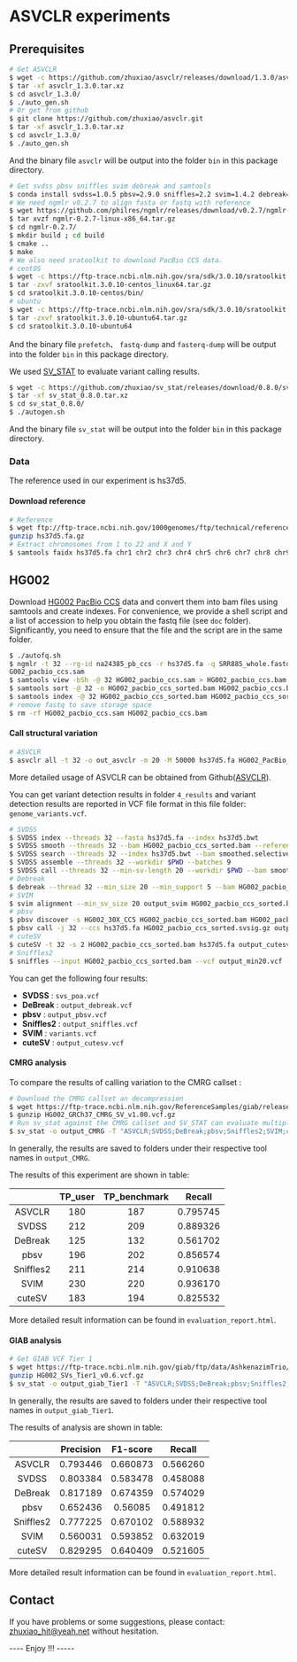 # ASVCLR experiments 

## Prerequisites

```sh
# Get ASVCLR 
$ wget -c https://github.com/zhuxiao/asvclr/releases/download/1.3.0/asvclr_1.3.0.tar.xz
$ tar -xf asvclr_1.3.0.tar.xz
$ cd asvclr_1.3.0/
$ ./auto_gen.sh
# Or get from github
$ git clone https://github.com/zhuxiao/asvclr.git
$ tar -xf asvclr_1.3.0.tar.xz
$ cd asvclr_1.3.0/
$ ./auto_gen.sh
```

And the binary file `asvclr` will be output into the folder `bin` in this package directory.

```sh
# Get svdss pbsv sniffles svim debreak and samtools
$ conda install svdss=1.0.5 pbsv=2.9.0 sniffles=2.2 svim=1.4.2 debreak=1.0.2 samtools  
# We need ngmlr v0.2.7 to align fasta or fastq with reference
$ wget https://github.com/philres/ngmlr/releases/download/v0.2.7/ngmlr-0.2.7-linux-x86_64.tar.gz
$ tar xvzf ngmlr-0.2.7-linux-x86_64.tar.gz
$ cd ngmlr-0.2.7/
$ mkdir build ; cd build
$ cmake ..
$ make
# We also need sratoolkit to download PacBio CCS data.
# centOS
$ wget -c https://ftp-trace.ncbi.nlm.nih.gov/sra/sdk/3.0.10/sratoolkit.3.0.10-centos_linux64.tar.gz
$ tar -zxvf sratoolkit.3.0.10-centos_linux64.tar.gz
$ cd sratoolkit.3.0.10-centos/bin/
# ubuntu
$ wget -c https://ftp-trace.ncbi.nlm.nih.gov/sra/sdk/3.0.10/sratoolkit.3.0.10-ubuntu64.tar.gz
$ tar -zxvf sratoolkit.3.0.10-ubuntu64.tar.gz
$ cd sratoolkit.3.0.10-ubuntu64
```

And the binary file `prefetch`、 `fastq-dump`  and `fasterq-dump` will be output into the folder `bin` in this package directory.

We used  [SV_STAT](https://github.com/zhuxiao/sv_stat) to evaluate variant calling results.

```sh
$ wget -c https://github.com/zhuxiao/sv_stat/releases/download/0.8.0/sv_stat_0.8.0.tar.xz
$ tar -xf sv_stat_0.8.0.tar.xz
$ cd sv_stat_0.8.0/
$ ./autogen.sh
```

And the binary file `sv_stat` will be output into the folder `bin` in this package directory.

### Data

The reference used in our experiment is hs37d5.

#### Download reference

```sh
# Reference
$ wget ftp://ftp-trace.ncbi.nih.gov/1000genomes/ftp/technical/reference/phase2_reference_assembly_sequence/hs37d5.fa.gz
gunzip hs37d5.fa.gz
# Extract chromosomes from 1 to 22 and X and Y
$ samtools faidx hs37d5.fa chr1 chr2 chr3 chr4 chr5 chr6 chr7 chr8 chr9 chr10 chr11 chr12 chr13 chr14 chr15 chr16 chr17 chr18 chr19 chr20 chr21 chr22 chrX chrY > hs37d5.fa
```

## HG002

Download [HG002 PacBio CCS](https://www.ncbi.nlm.nih.gov/sra/SRX5327410) data and convert them into bam files using samtools and create indexes. For convenience, we provide a shell script and a list of accession to help you obtain the fastq file (see `doc` folder). Significantly, you need to ensure that the file and the script are in the same folder. 

```sh
$ ./autofq.sh
$ ngmlr -t 32 --rg-id na24385_pb_ccs -r hs37d5.fa -q SRR885_whole.fastq -o H
G002_pacbio_ccs.sam
$ samtools view -bSh -@ 32 HG002_pacbio_ccs.sam > HG002_pacbio_ccs.bam
$ samtools sort -@ 32 -o HG002_pacbio_ccs_sorted.bam HG002_pacbio_ccs.bam
$ samtools index -@ 32 HG002_pacbio_ccs_sorted.bam HG002_pacbio_ccs_sorted.bai
# remove fastq to save storage space
$ rm -rf HG002_pacbio_ccs.sam HG002_pacbio_ccs.bam
```

#### Call structural variation

```sh
# ASVCLR
$ asvclr all -t 32 -o out_asvclr -m 20 -M 50000 hs37d5.fa HG002_PacBio_CCS_sorted.bam
```

More  detailed usage of ASVCLR can be obtained from Github([ASVCLR](https://github.com/zhuxiao/asvclr)).

You can get variant detection results in folder `4_results` and variant detection results are reported in VCF file format in this file folder: `genome_variants.vcf`.

```sh
# SVDSS
$ SVDSS index --threads 32 --fasta hs37d5.fa --index hs37d5.bwt
$ SVDSS smooth --threads 32 --bam HG002_pacbio_ccs_sorted.bam --reference hs37d5.fa --workdir $PWD
$ SVDSS search --threads 32 --index hs37d5.bwt --bam smoothed.selective.bam --workdir $PWD
$ SVDSS assemble --threads 32 --workdir $PWD --batches 9 
$ SVDSS call --threads 32 --min-sv-length 20 --workdir $PWD --bam smoothed.selective.bam --reference hs37d5.fa
# Debreak
$ debreak --thread 32 --min_size 20 --min_support 5 --bam HG002_pacbio_ccs_sorted.bam --outpath output_debreak --rescue_large_ins --poa --ref hs37d5.fa 
# SVIM
$ svim alignment --min_sv_size 20 output_svim HG002_pacbio_ccs_sorted.bam hs37d5.fa
# pbsv
$ pbsv discover -s HG002_30X_CCS HG002_pacbio_ccs_sorted.bam HG002_pacbio_ccs_sorted.svsig.gz
$ pbsv call -j 32 --ccs hs37d5.fa HG002_pacbio_ccs_sorted.svsig.gz output_pbsv.vcf
# cuteSV
$ cuteSV -t 32 -s 2 HG002_pacbio_ccs_sorted.bam hs37d5.fa output_cutesv.vcf $PWD
# Sniffles2
$ sniffles --input HG002_pacbio_ccs_sorted.bam --vcf output_min20.vcf --reference hs37d5.fa --threads 32 --minsupport 5 --minsvlen 20
```

You can get the following four results:

* **SVDSS** : `svs_poa.vcf`
* **DeBreak** : `output_debreak.vcf`
* **pbsv** : `output_pbsv.vcf`
* **Sniffles2** : `output_sniffles.vcf`
* **SVIM** : `variants.vcf`
* **cuteSV** : `output_cutesv.vcf`

#### CMRG analysis

To compare the results of calling variation to the CMRG callset :

```sh
# Download the CMRG callset an decompression
$ wget https://ftp-trace.ncbi.nlm.nih.gov/ReferenceSamples/giab/release/AshkenazimTrio/HG002_NA24385_son/CMRG_v1.00/GRCh37/StructuralVariant/HG002_GRCh37_CMRG_SV_v1.00.vcf.gz
$ gunzip HG002_GRCh37_CMRG_SV_v1.00.vcf.gz
# Run sv_stat against the CMRG callset and SV_STAT can evaluate multiple callsets simultaneously.
$ sv_stat -o output_CMRG -T "ASVCLR;SVDSS;DeBreak;pbsv;Sniffles2;SVIM;cuteSV" genome_variants.vcf svs_poa.vcf output_debreak.vcf output_pbsv.vcf output_sniffles.vcf variants.vcf output_cutesv.vcf HG002_GRCh37_CMRG_SV_v1.00.vcf hs37d5.fa 
```

In generally, the results are saved to folders under their respective tool names in `output_CMRG`.

The results of this experiment are shown in table:

|           | TP_user | TP_benchmark |  Recall  |
| :-------: | :-----: | :----------: | :------: |
|  ASVCLR   |   180   |     187      | 0.795745 |
|   SVDSS   |   212   |     209      | 0.889326 |
|  DeBreak  |   125   |     132      | 0.561702 |
|   pbsv    |   196   |     202      | 0.856574 |
| Sniffles2 |   211   |     214      | 0.910638 |
|   SVIM    |   230   |     220      | 0.936170 |
|  cuteSV   |   183   |     194      | 0.825532 |

More detailed result information can be found in `evaluation_report.html`.

#### GIAB analysis

```sh
# Get GIAB VCF Tier 1 
$ wget https://ftp-trace.ncbi.nlm.nih.gov/giab/ftp/data/AshkenazimTrio/analysis/NIST_SVs_Integration_v0.6/HG002_SVs_Tier1_v0.6.vcf.gz
gunzip HG002_SVs_Tier1_v0.6.vcf.gz
$ sv_stat -o output_giab_Tier1 -T "ASVCLR;SVDSS;DeBreak;pbsv;Sniffles2;SVIM;cuteSV" genome_variants.vcf svs_poa.vcf output_debreak.vcf output_pbsv.vcf output_sniffles.vcf variants.vcf output_cutesv.vcf HG002_SVs_Tier1_v0.6.vcf hs37d5.fa
```

In generally, the results are saved to folders under their respective tool names in `output_giab_Tier1`.

The results of analysis are shown in table:

|           | Precision | F1-score |  Recall  |
| :-------: | :-------: | :------: | :------: |
|  ASVCLR   | 0.793446  | 0.660873 | 0.566260 |
|   SVDSS   | 0.803384  | 0.583478 | 0.458088 |
|  DeBreak  | 0.817189  | 0.674359 | 0.574029 |
|   pbsv    | 0.652436  | 0.56085  | 0.491812 |
| Sniffles2 | 0.777225  | 0.670102 | 0.588932 |
|   SVIM    | 0.560031  | 0.593852 | 0.632019 |
|  cuteSV   | 0.829295  | 0.640409 | 0.521605 |

More detailed result information can be found in `evaluation_report.html`.

## Contact

If you have problems or some suggestions, please contact: zhuxiao_hit@yeah.net without hesitation. 

---- Enjoy !!! -----
